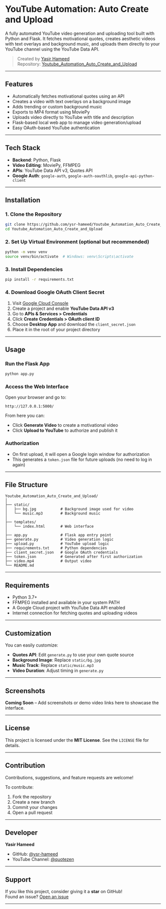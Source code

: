 # YouTube Automation: Auto Create and Upload

A fully automated YouTube video generation and uploading tool built with Python and Flask. It fetches motivational quotes, creates aesthetic videos with text overlays and background music, and uploads them directly to your YouTube channel using the YouTube Data API.

> Created by [Yasir Hameed](https://github.com/ysr-hameed)  
> Repository: [Youtube_Automation_Auto_Create_and_Upload](https://github.com/ysr-hameed/Youtube_Automation_Auto_Create_and_Upload)

---

## Features

- Automatically fetches motivational quotes using an API
- Creates a video with text overlays on a background image
- Adds trending or custom background music
- Exports to MP4 format using MoviePy
- Uploads video directly to YouTube with title and description
- Flask-based local web app to manage video generation/upload
- Easy OAuth-based YouTube authentication

---

## Tech Stack

- **Backend**: Python, Flask  
- **Video Editing**: MoviePy, FFMPEG  
- **APIs**: YouTube Data API v3, Quotes API  
- **Google Auth**: `google-auth`, `google-auth-oauthlib`, `google-api-python-client`

---

## Installation

### 1. Clone the Repository

```bash
git clone https://github.com/ysr-hameed/Youtube_Automation_Auto_Create_and_Upload.git
cd Youtube_Automation_Auto_Create_and_Upload
```

### 2. Set Up Virtual Environment (optional but recommended)

```bash
python -m venv venv
source venv/bin/activate  # Windows: venv\Scripts\activate
```

### 3. Install Dependencies

```bash
pip install -r requirements.txt
```

### 4. Download Google OAuth Client Secret

1. Visit [Google Cloud Console](https://console.cloud.google.com/)
2. Create a project and enable **YouTube Data API v3**
3. Go to **APIs & Services > Credentials**
4. Click **Create Credentials > OAuth client ID**
5. Choose **Desktop App** and download the `client_secret.json`
6. Place it in the root of your project directory

---

## Usage

### Run the Flask App

```bash
python app.py
```

### Access the Web Interface

Open your browser and go to:

```
http://127.0.0.1:5000/
```

From here you can:

- Click **Generate Video** to create a motivational video  
- Click **Upload to YouTube** to authorize and publish it

### Authorization

- On first upload, it will open a Google login window for authorization  
- This generates a `token.json` file for future uploads (no need to log in again)

---

## File Structure

```
Youtube_Automation_Auto_Create_and_Upload/
│
├── static/
│   ├── bg.jpg           # Background image used for video
│   └── music.mp3        # Background music
│
├── templates/
│   └── index.html       # Web interface
│
├── app.py               # Flask app entry point
├── generate.py          # Video generation logic
├── upload.py            # YouTube upload logic
├── requirements.txt     # Python dependencies
├── client_secret.json   # Google OAuth credentials
├── token.json           # Generated after first authorization
├── video.mp4            # Output video
└── README.md
```

---

## Requirements

- Python 3.7+  
- FFMPEG installed and available in your system PATH  
- A Google Cloud project with YouTube Data API enabled  
- Internet connection for fetching quotes and uploading videos

---

## Customization

You can easily customize:

- **Quotes API**: Edit `generate.py` to use your own quote source  
- **Background Image**: Replace `static/bg.jpg`  
- **Music Track**: Replace `static/music.mp3`  
- **Video Duration**: Adjust timing in `generate.py`

---

## Screenshots

**Coming Soon** – Add screenshots or demo video links here to showcase the interface.

---

## License

This project is licensed under the **MIT License**. See the `LICENSE` file for details.

---

## Contribution

Contributions, suggestions, and feature requests are welcome!

To contribute:

1. Fork the repository  
2. Create a new branch  
3. Commit your changes  
4. Open a pull request

---

## Developer

**Yasir Hameed**  
- GitHub: [@ysr-hameed](https://github.com/ysr-hameed)  
- YouTube Channel: [@quotezen](https://youtube.com/@quotezen)

---

## Support

If you like this project, consider giving it a **star** on GitHub!  
Found an issue? [Open an issue](https://github.com/ysr-hameed/Youtube_Automation_Auto_Create_and_Upload/issues)

---
